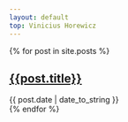 ```yaml
---
layout: default
top: Vinicius Horewicz
---
```


<div id="blog-archives" class="category">
  {% for post in site.posts %}
    <article>
      <h2><a href="{{ root_url }}{{ post.url }}">{{post.title}}</a></h2>
      <time datetime="{{ post.date | datetime | date_to_xmlschema }}" pubdate>{{ post.date | date_to_string }}</time>
    </article>
  {% endfor %}
</div>